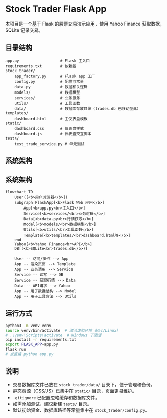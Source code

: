 


# Stock Trader Flask App

本项目是一个基于 Flask 的股票交易演示应用，使用 Yahoo Finance 获取数据，SQLite 记录交易。


## 目录结构



```text
app.py                  # Flask 主入口
requirements.txt        # 依赖包
stock_trader/
    app_factory.py      # Flask app 工厂
    config.py           # 配置与常量
    data.py             # 数据相关逻辑
    models/             # 数据模型
    services/           # 业务服务
    utils/              # 工具函数
    data/               # 数据库存放目录（trades.db 已移动至此）
templates/
    dashboard.html      # 主仪表盘模板
static/
    dashboard.css       # 仪表盘样式
    dashboard.js        # 仪表盘交互脚本
tests/
    test_trade_service.py # 单元测试
```

## 系统架构

## 系统架构

```mermaid
flowchart TD
    User([<b>用户浏览器</b>])
    subgraph FlaskApp[<b>Flask Web 应用</b>]
        App[<b>app.py<br>主入口</b>]
        Service[<b>services/<br>业务逻辑</b>]
        Data[<b>data.py<br>行情获取</b>]
        Model[<b>models/<br>数据模型</b>]
        Utils[<b>utils/<br>工具函数</b>]
        Template[<b>templates/<br>dashboard.html等</b>]
    end
    Yahoo[<b>Yahoo Finance<br>API</b>]
    DB[(<b>SQLite<br>trades.db</b>)]

    User -- 访问/操作 --> App
    App -- 渲染页面 --> Template
    App -- 业务调用 --> Service
    Service -- 读写 --> DB
    Service -- 获取行情 --> Data
    Data -- API请求 --> Yahoo
    App -- 用于数据结构 --> Model
    App -- 用于工具方法 --> Utils
```

## 运行方式


```bash
python3 -m venv venv
source venv/bin/activate  # 激活虚拟环境（Mac/Linux）
# .\venv\Scripts\activate  # Windows 下激活
pip install -r requirements.txt
export FLASK_APP=app.py
flask run
# 或直接 python app.py
```



## 说明

- 交易数据库文件已放在 `stock_trader/data/` 目录下，便于管理和备份。
- 静态资源（CSS/JS）已集中在 `static/` 目录，页面更易维护。
- `.gitignore` 已配置忽略缓存和数据库文件。
- 如需添加测试，建议新建 `tests/` 目录。
- 默认初始资金、数据库路径等常量集中在 `stock_trader/config.py`。
